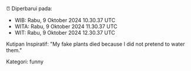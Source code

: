 ⏰ Diperbarui pada:
- WIB: Rabu, 9 Oktober 2024 10.30.37 UTC
- WITA: Rabu, 9 Oktober 2024 11.30.37 UTC
- WIT: Rabu, 9 Oktober 2024 12.30.37 UTC

Kutipan Inspiratif:
"My fake plants died because I did not pretend to water them."


Kategori: funny

